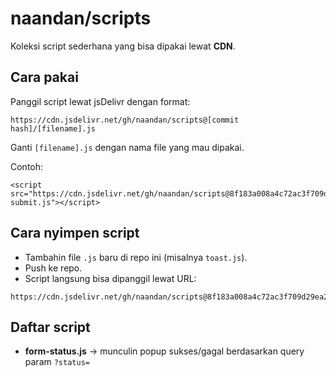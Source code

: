 # naandan/scripts

Koleksi script sederhana yang bisa dipakai lewat **CDN**.

## Cara pakai

Panggil script lewat jsDelivr dengan format:

```
https://cdn.jsdelivr.net/gh/naandan/scripts@[commit hash]/[filename].js
```

Ganti `[filename].js` dengan nama file yang mau dipakai.

Contoh:

```
<script src="https://cdn.jsdelivr.net/gh/naandan/scripts@8f183a008a4c72ac3f709d29ea2b4d265e29ca1f/form-submit.js"></script>
```

## Cara nyimpen script

* Tambahin file `.js` baru di repo ini (misalnya `toast.js`).
* Push ke repo.
* Script langsung bisa dipanggil lewat URL:

```
https://cdn.jsdelivr.net/gh/naandan/scripts@8f183a008a4c72ac3f709d29ea2b4d265e29ca1f/toast.js
```

## Daftar script

* **form-status.js** → munculin popup sukses/gagal berdasarkan query param `?status=`

